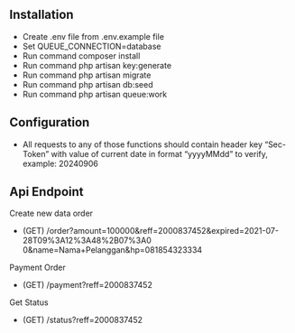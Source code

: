 ## Installation

- Create .env file from .env.example file
- Set QUEUE_CONNECTION=database
- Run command composer install
- Run command php artisan key:generate
- Run command php artisan migrate
- Run command php artisan db:seed
- Run command php artisan queue:work

## Configuration
- All requests to any of those functions should contain header key “Sec-Token” with value of current date in format “yyyyMMdd” to verify, example: 20240906

## Api Endpoint

Create new data order
- (GET) /order?amount=100000&reff=2000837452&expired=2021-07-28T09%3A12%3A48%2B07%3A0 0&name=Nama+Pelanggan&hp=081854323334

Payment Order
- (GET) /payment?reff=2000837452

Get Status
- (GET) /status?reff=2000837452